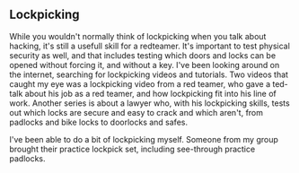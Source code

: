 <h2>Lockpicking</h2>

While you wouldn't normally think of lockpicking when you talk about hacking, it's still a usefull skill for a redteamer.
It's important to test physical security as well, and that includes testing which doors and locks can be opened without forcing it, and without a key. 
I've been looking around on the internet, searching for lockpicking videos and tutorials. Two videos that caught my eye was a lockpicking video from a red teamer, who gave a ted-talk about his job as a red teamer, and how lockpicking fit into his line of work. 
Another series is about a lawyer who, with his lockpicking skills, tests out which locks are secure and easy to crack and which aren't, from padlocks and bike locks to doorlocks and safes.

I've been able to do a bit of lockpicking myself. Someone from my group brought their practice lockpick set, including see-through practice padlocks. 
<img href="lockpick1.jpeg">
<img href="lockpick2.jpeg">
